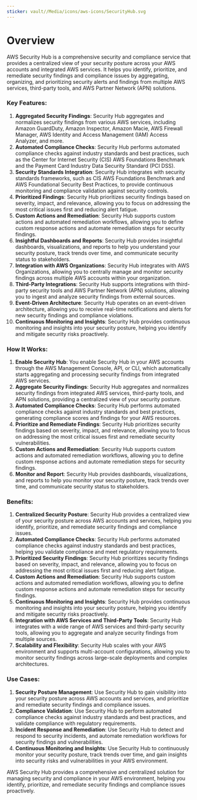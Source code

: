 ```yaml
---
sticker: vault//Media/icons/aws-icons/SecurityHub.svg
---
```

# Overview

AWS Security Hub is a comprehensive security and compliance service that provides a centralized view of your security posture across your AWS accounts and integrated AWS services. It helps you identify, prioritize, and remediate security findings and compliance issues by aggregating, organizing, and prioritizing security alerts and findings from multiple AWS services, third-party tools, and AWS Partner Network (APN) solutions.

### Key Features:

1. **Aggregated Security Findings**: Security Hub aggregates and normalizes security findings from various AWS services, including Amazon GuardDuty, Amazon Inspector, Amazon Macie, AWS Firewall Manager, AWS Identity and Access Management (IAM) Access Analyzer, and more.
2. **Automated Compliance Checks**: Security Hub performs automated compliance checks against industry standards and best practices, such as the Center for Internet Security (CIS) AWS Foundations Benchmark and the Payment Card Industry Data Security Standard (PCI DSS).
3. **Security Standards Integration**: Security Hub integrates with security standards frameworks, such as CIS AWS Foundations Benchmark and AWS Foundational Security Best Practices, to provide continuous monitoring and compliance validation against security controls.
4. **Prioritized Findings**: Security Hub prioritizes security findings based on severity, impact, and relevance, allowing you to focus on addressing the most critical issues first and reducing alert fatigue.
5. **Custom Actions and Remediation**: Security Hub supports custom actions and automated remediation workflows, allowing you to define custom response actions and automate remediation steps for security findings.
6. **Insightful Dashboards and Reports**: Security Hub provides insightful dashboards, visualizations, and reports to help you understand your security posture, track trends over time, and communicate security status to stakeholders.
7. **Integration with AWS Organizations**: Security Hub integrates with AWS Organizations, allowing you to centrally manage and monitor security findings across multiple AWS accounts within your organization.
8. **Third-Party Integrations**: Security Hub supports integrations with third-party security tools and AWS Partner Network (APN) solutions, allowing you to ingest and analyze security findings from external sources.
9. **Event-Driven Architecture**: Security Hub operates on an event-driven architecture, allowing you to receive real-time notifications and alerts for new security findings and compliance violations.
10. **Continuous Monitoring and Insights**: Security Hub provides continuous monitoring and insights into your security posture, helping you identify and mitigate security risks proactively.

### How It Works:

1. **Enable Security Hub**: You enable Security Hub in your AWS accounts through the AWS Management Console, API, or CLI, which automatically starts aggregating and processing security findings from integrated AWS services.
2. **Aggregate Security Findings**: Security Hub aggregates and normalizes security findings from integrated AWS services, third-party tools, and APN solutions, providing a centralized view of your security posture.
3. **Automated Compliance Checks**: Security Hub performs automated compliance checks against industry standards and best practices, generating compliance scores and findings for your AWS resources.
4. **Prioritize and Remediate Findings**: Security Hub prioritizes security findings based on severity, impact, and relevance, allowing you to focus on addressing the most critical issues first and remediate security vulnerabilities.
5. **Custom Actions and Remediation**: Security Hub supports custom actions and automated remediation workflows, allowing you to define custom response actions and automate remediation steps for security findings.
6. **Monitor and Report**: Security Hub provides dashboards, visualizations, and reports to help you monitor your security posture, track trends over time, and communicate security status to stakeholders.

### Benefits:

1. **Centralized Security Posture**: Security Hub provides a centralized view of your security posture across AWS accounts and services, helping you identify, prioritize, and remediate security findings and compliance issues.
2. **Automated Compliance Checks**: Security Hub performs automated compliance checks against industry standards and best practices, helping you validate compliance and meet regulatory requirements.
3. **Prioritized Security Findings**: Security Hub prioritizes security findings based on severity, impact, and relevance, allowing you to focus on addressing the most critical issues first and reducing alert fatigue.
4. **Custom Actions and Remediation**: Security Hub supports custom actions and automated remediation workflows, allowing you to define custom response actions and automate remediation steps for security findings.
5. **Continuous Monitoring and Insights**: Security Hub provides continuous monitoring and insights into your security posture, helping you identify and mitigate security risks proactively.
6. **Integration with AWS Services and Third-Party Tools**: Security Hub integrates with a wide range of AWS services and third-party security tools, allowing you to aggregate and analyze security findings from multiple sources.
7. **Scalability and Flexibility**: Security Hub scales with your AWS environment and supports multi-account configurations, allowing you to monitor security findings across large-scale deployments and complex architectures.

### Use Cases:

1. **Security Posture Management**: Use Security Hub to gain visibility into your security posture across AWS accounts and services, and prioritize and remediate security findings and compliance issues.
2. **Compliance Validation**: Use Security Hub to perform automated compliance checks against industry standards and best practices, and validate compliance with regulatory requirements.
3. **Incident Response and Remediation**: Use Security Hub to detect and respond to security incidents, and automate remediation workflows for security findings and vulnerabilities.
4. **Continuous Monitoring and Insights**: Use Security Hub to continuously monitor your security posture, track trends over time, and gain insights into security risks and vulnerabilities in your AWS environment.

AWS Security Hub provides a comprehensive and centralized solution for managing security and compliance in your AWS environment, helping you identify, prioritize, and remediate security findings and compliance issues proactively.